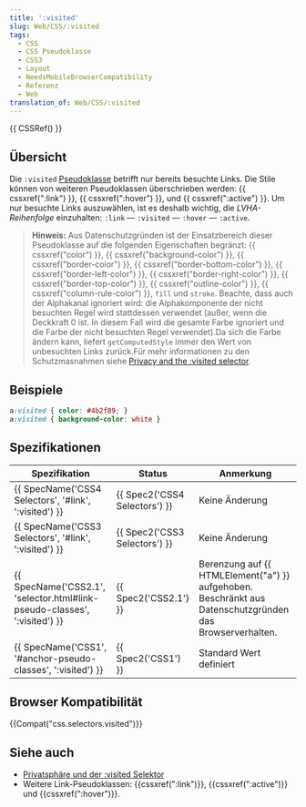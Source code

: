 ```yaml
---
title: ':visited'
slug: Web/CSS/:visited
tags:
  - CSS
  - CSS Pseudoklasse
  - CSS3
  - Layout
  - NeedsMobileBrowserCompatibility
  - Referenz
  - Web
translation_of: Web/CSS/:visited
---
```

{{ CSSRef() }}

## Übersicht

Die `:visited` [Pseudoklasse](/en/CSS/Pseudo-classes "Pseudo-classes") betrifft nur bereits besuchte Links. Die Stile können von weiteren Pseudoklassen überschrieben werden: {{ cssxref(":link") }}, {{ cssxref(":hover") }}, und {{ cssxref(":active") }}. Um nur besuchte Links auszuwählen, ist es deshalb wichtig, die _LVHA-Reihenfolge_ einzuhalten: `:link` — `:visited` — `:hover` — `:active`.

> **Hinweis:** Aus Datenschutzgründen ist der Einsatzbereich dieser Pseudoklasse auf die folgenden Eigenschaften begränzt: {{ cssxref("color") }}, {{ cssxref("background-color") }}, {{ cssxref("border-color") }}, {{ cssxref("border-bottom-color") }}, {{ cssxref("border-left-color") }}, {{ cssxref("border-right-color") }}, {{ cssxref("border-top-color") }}, {{ cssxref("outline-color") }}, {{ cssxref("column-rule-color") }}, `fill` und `stroke`. Beachte, dass auch der Alphakanal ignoriert wird: die Alphakomponente der nicht besuchten Regel wird stattdessen verwendet (außer, wenn die Deckkraft 0 ist. In diesem Fall wird die gesamte Farbe ignoriert und die Farbe der nicht besuchten Regel verwendet).Da sich die Farbe ändern kann, liefert `getComputedStyle` immer den Wert von unbesuchten Links zurück.Für mehr informationen zu den Schutzmasnahmen siehe [Privacy and the :visited selector](/de/docs/CSS/Privacy_and_the_:visited_selector).

## Beispiele

```css
a:visited { color: #4b2f89; }
a:visited { background-color: white }
```

## Spezifikationen

| Spezifikation                                                                                    | Status                                   | Anmerkung                                                                                                      |
| ------------------------------------------------------------------------------------------------ | ---------------------------------------- | -------------------------------------------------------------------------------------------------------------- |
| {{ SpecName('CSS4 Selectors', '#link', ':visited') }}                         | {{ Spec2('CSS4 Selectors') }} | Keine Änderung                                                                                                 |
| {{ SpecName('CSS3 Selectors', '#link', ':visited') }}                         | {{ Spec2('CSS3 Selectors') }} | Keine Änderung                                                                                                 |
| {{ SpecName('CSS2.1', 'selector.html#link-pseudo-classes', ':visited') }} | {{ Spec2('CSS2.1') }}             | Berenzung auf {{ HTMLElement("a") }} aufgehoben. Beschränkt aus Datenschutzgründen das Browserverhalten. |
| {{ SpecName('CSS1', '#anchor-pseudo-classes', ':visited') }}                 | {{ Spec2('CSS1') }}                 | Standard Wert definiert                                                                                        |

## Browser Kompatibilität

{{Compat("css.selectors.visited")}}

## Siehe auch

- [Privatsphäre und der :visited Selektor](/de/docs/CSS/Privacy_and_the_:visited_selector)
- Weitere Link-Pseudoklassen: {{cssxref(":link")}}, {{cssxref(":active")}} und {{cssxref(":hover")}}.
